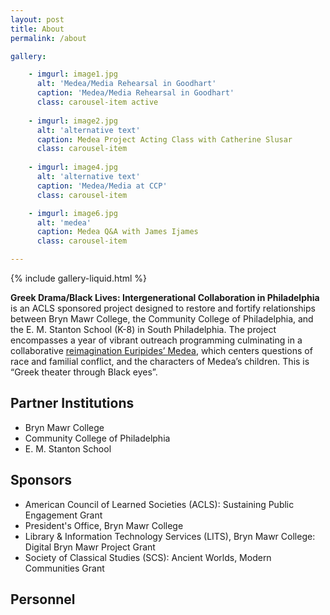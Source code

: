 ```yaml
---
layout: post
title: About
permalink: /about

gallery:

    - imgurl: image1.jpg
      alt: 'Medea/Media Rehearsal in Goodhart'
      caption: 'Medea/Media Rehearsal in Goodhart'
      class: carousel-item active
    
    - imgurl: image2.jpg
      alt: 'alternative text'
      caption: Medea Project Acting Class with Catherine Slusar
      class: carousel-item   
    
    - imgurl: image4.jpg
      alt: 'alternative text'
      caption: 'Medea/Media at CCP'
      class: carousel-item

    - imgurl: image6.jpg
      alt: 'medea'
      caption: Medea Q&A with James Ijames
      class: carousel-item 

---
```


{% include gallery-liquid.html %}

**Greek Drama/Black Lives: Intergenerational Collaboration in Philadelphia** is an ACLS sponsored project designed to restore and fortify relationships between Bryn Mawr College, the Community College of Philadelphia, and the E. M. Stanton School (K-8) in South Philadelphia.  The project encompasses a year of vibrant outreach programming culminating in a collaborative [reimagination Euripides’ Medea](play), which centers questions of race and familial conflict, and the characters of Medea’s children.  This is “Greek theater through Black eyes”. 

## Partner Institutions
- Bryn Mawr College
- Community College of Philadelphia
- E. M. Stanton School

## Sponsors
- American Council of Learned Societies (ACLS): Sustaining Public Engagement Grant
- President's Office, Bryn Mawr College
- Library & Information Technology Services (LITS), Bryn Mawr College: Digital Bryn Mawr Project Grant
- Society of Classical Studies (SCS): Ancient Worlds, Modern Communities Grant

## Personnel
